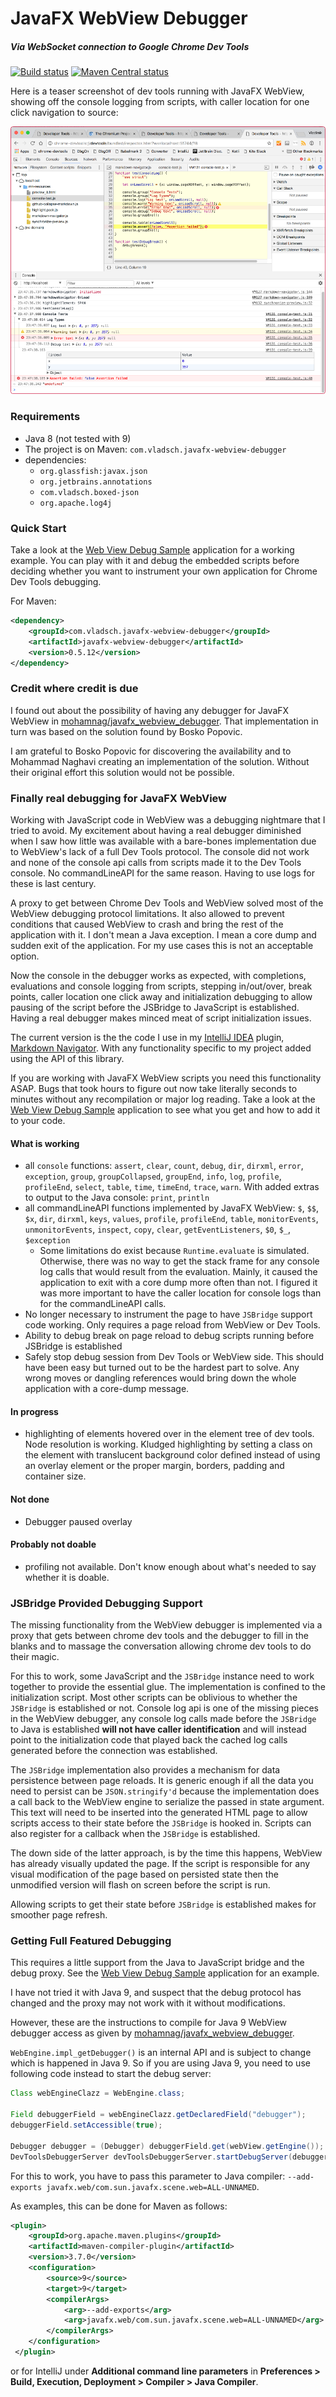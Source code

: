 # JavaFX WebView Debugger

##### Via WebSocket connection to Google Chrome Dev Tools

[![Build status](https://travis-ci.org/vsch/Javafx-WebView-Debugger.svg?branch=master)](https://travis-ci.org/vsch/Javafx-WebView-Debugger)
[![Maven Central status](https://img.shields.io/maven-central/v/com.vladsch.javafx-webview-debugger/javafx-webview-debugger.svg)](https://search.maven.org/#search%7Cga%7C1%7Cg%3A%22com.vladsch.javafx-webview-debugger%22)

Here is a teaser screenshot of dev tools running with JavaFX WebView, showing off the console
logging from scripts, with caller location for one click navigation to source:

![DevTools](images/DevTools.png)

### Requirements

* Java 8 (not tested with 9)
* The project is on Maven: `com.vladsch.javafx-webview-debugger`
* dependencies:
  * `org.glassfish:javax.json`
  * `org.jetbrains.annotations`
  * `com.vladsch.boxed-json`
  * `org.apache.log4j`

### Quick Start

Take a look at the [Web View Debug Sample] application for a working example. You can play with
it and debug the embedded scripts before deciding whether you want to instrument your own
application for Chrome Dev Tools debugging.

For Maven:

```xml
<dependency>
    <groupId>com.vladsch.javafx-webview-debugger</groupId>
    <artifactId>javafx-webview-debugger</artifactId>
    <version>0.5.12</version>
</dependency>
```

### Credit where credit is due

I found out about the possibility of having any debugger for JavaFX WebView in
[mohamnag/javafx_webview_debugger]. That implementation in turn was based on the solution found
by Bosko Popovic.

I am grateful to Bosko Popovic for discovering the availability and to Mohammad Naghavi creating
an implementation of the solution. Without their original effort this solution would not be
possible.

### Finally real debugging for JavaFX WebView

Working with JavaScript code in WebView was a debugging nightmare that I tried to avoid. My
excitement about having a real debugger diminished when I saw how little was available with a
bare-bones implementation due to WebView's lack of a full Dev Tools protocol. The console did
not work and none of the console api calls from scripts made it to the Dev Tools console. No
commandLineAPI for the same reason. Having to use logs for these is last century.

A proxy to get between Chrome Dev Tools and WebView solved most of the WebView debugging
protocol limitations. It also allowed to prevent conditions that caused WebView to crash and
bring the rest of the application with it. I don't mean a Java exception. I mean a core dump and
sudden exit of the application. For my use cases this is not an acceptable option.

Now the console in the debugger works as expected, with completions, evaluations and console
logging from scripts, stepping in/out/over, break points, caller location one click away and
initialization debugging to allow pausing of the script before the JSBridge to JavaScript is
established. Having a real debugger makes minced meat of script initialization issues.

The current version is the the code I use in my [IntelliJ IDEA] plugin, [Markdown Navigator].
With any functionality specific to my project added using the API of this library.

If you are working with JavaFX WebView scripts you need this functionality ASAP. Bugs that took
hours to figure out now take literally seconds to minutes without any recompilation or major log
reading. Take a look at the [Web View Debug Sample] application to see what you get and how to
add it to your code.

#### What is working

* all `console` functions: `assert`, `clear`, `count`, `debug`, `dir`, `dirxml`, `error`,
  `exception`, `group`, `groupCollapsed`, `groupEnd`, `info`, `log`, `profile`, `profileEnd`,
  `select`, `table`, `time`, `timeEnd`, `trace`, `warn`. With added extras to output to the Java
  console: `print`, `println`
* all commandLineAPI functions implemented by JavaFX WebView: `$`, `$$`, `$x`, `dir`, `dirxml`,
  `keys`, `values`, `profile`, `profileEnd`, `table`, `monitorEvents`, `unmonitorEvents`,
  `inspect`, `copy`, `clear`, `getEventListeners`, `$0`, `$_`, `$exception`
  * Some limitations do exist because `Runtime.evaluate` is simulated. Otherwise, there was no
    way to get the stack frame for any console log calls that would result from the evaluation.
    Mainly, it caused the application to exit with a core dump more often than not. I figured it
    was more important to have the caller location for console logs than for the commandLineAPI
    calls.
* No longer necessary to instrument the page to have `JSBridge` support code working. Only
  requires a page reload from WebView or Dev Tools.
* Ability to debug break on page reload to debug scripts running before JSBridge is established
* Safely stop debug session from Dev Tools or WebView side. This should have been easy but
  turned out to be the hardest part to solve. Any wrong moves or dangling references would bring
  down the whole application with a core-dump message.

#### In progress

* highlighting of elements hovered over in the element tree of dev tools. Node resolution is
  working. Kludged highlighting by setting a class on the element with translucent background
  color defined instead of using an overlay element or the proper margin, borders, padding and
  container size.

#### Not done

* Debugger paused overlay

#### Probably not doable

* profiling not available. Don't know enough about what's needed to say whether it is doable.

### JSBridge Provided Debugging Support

The missing functionality from the WebView debugger is implemented via a proxy that gets between
chrome dev tools and the debugger to fill in the blanks and to massage the conversation allowing
chrome dev tools to do their magic.

For this to work, some JavaScript and the `JSBridge` instance need to work together to provide
the essential glue. The implementation is confined to the initialization script. Most other
scripts can be oblivious to whether the `JSBridge` is established or not. Console log api is one
of the missing pieces in the WebView debugger, any console log calls made before the `JSBridge`
to Java is established **will not have caller identification** and will instead point to the
initialization code that played back the cached log calls generated before the connection was
established.

The `JSBridge` implementation also provides a mechanism for data persistence between page
reloads. It is generic enough if all the data you need to persist can be `JSON.stringify'd`
because the implementation does a call back to the WebView engine to serialize the passed in
state argument. This text will need to be inserted into the generated HTML page to allow scripts
access to their state before the `JSBridge` is hooked in. Scripts can also register for a
callback when the `JSBridge` is established.

The down side of the latter approach, is by the time this happens, WebView has already visually
updated the page. If the script is responsible for any visual modification of the page based on
persisted state then the unmodified version will flash on screen before the script is run.

Allowing scripts to get their state before `JSBridge` is established makes for smoother page
refresh.

### Getting Full Featured Debugging

This requires a little support from the Java to JavaScript bridge and the debug proxy. See the
[Web View Debug Sample] application for an example.

I have not tried it with Java 9, and suspect that the debug protocol has changed and the proxy
may not work with it without modifications.

However, these are the instructions to compile for Java 9 WebView debugger access as given by
[mohamnag/javafx_webview_debugger].

`WebEngine.impl_getDebugger()` is an internal API and is subject to change which is happened in
Java 9. So if you are using Java 9, you need to use following code instead to start the debug
server:

```java
Class webEngineClazz = WebEngine.class;

Field debuggerField = webEngineClazz.getDeclaredField("debugger");
debuggerField.setAccessible(true);

Debugger debugger = (Debugger) debuggerField.get(webView.getEngine());
DevToolsDebuggerServer devToolsDebuggerServer.startDebugServer(debugger, 51742, 1);
```

For this to work, you have to pass this parameter to Java compiler: `--add-exports
javafx.web/com.sun.javafx.scene.web=ALL-UNNAMED`.

As examples, this can be done for Maven as follows:

```xml
<plugin>
    <groupId>org.apache.maven.plugins</groupId>
    <artifactId>maven-compiler-plugin</artifactId>
    <version>3.7.0</version>
    <configuration>
        <source>9</source>
        <target>9</target>
        <compilerArgs>
            <arg>--add-exports</arg>
            <arg>javafx.web/com.sun.javafx.scene.web=ALL-UNNAMED</arg>
        </compilerArgs>
    </configuration>
 </plugin>
```

or for IntelliJ under **Additional command line parameters** in **Preferences > Build,
Execution, Deployment > Compiler > Java Compiler**.

[IntelliJ IDEA]: http://www.jetbrains.com/idea
[Markdown Navigator]: http://vladsch.com/product/markdown-navigator
[mohamnag/javafx_webview_debugger]: https://github.com/mohamnag/javafx_webview_debugger
[Web View Debug Sample]: https://github.com/vsch/WebViewDebugSample
[Javafx Web View Debugger Readme]: https://github.com/vsch/Javafx-WebView-Debugger/blob/master/README.md
[JavaFx WebView Debugger]: https://github.com/vsch/Javafx-WebView-Debugger
[Kotlin]: http://kotlinlang.org
[TooTallNate/Java-WebSocket]: https://github.com/TooTallNate/Java-WebSocket
[WebViewDebugSample.jar]: https://github.com/vsch/WebViewDebugSample/raw/master/WebViewDebugSample.jar

